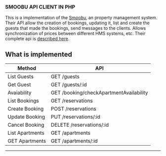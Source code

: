### SMOOBU API CLIENT IN PHP ###

This is a implementation of the [Smoobu](https://smoobu.com), an property management system. Their API allow the creation of bookings, updating it, list and create the guests that made the bookings, send messages to the clients. Allows synchronization of prices between different HMS systems, etc. Their complete api is [described here](https://docs.smoobu.com/).

## What is implemented

|  Method          | API                                    |
|------------------|----------------------------------------|
|List Guests       | GET /guests                            |
|Get Guest         | GET /guests/:id                        |
|Avaiability       | GET /booking/checkApartmentAvailability|
|List Bookings     | GET /reservations                      |
|Create Booking    | POST /reservations                     |
|Update Booking    | PUT /reservations/:id                  |
|Cancel Booking    | DELETE /reservations/:id               |
|List Apartments   | GET /apartments                        |
|GET Apartments    | GET /apartments/:id                    |
-------------------------------------------------------------